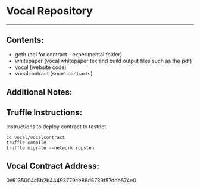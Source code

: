# Vocal Repository

---

## Contents:
* geth (abi for contract - experimental folder)
* whitepaper (vocal whitepaper tex and build output files such as the pdf)
* vocal (website code)
* vocalcontract (smart contracts)


## Additional Notes:

## Truffle Instructions:

Instructions to deploy contract to testnet

```
cd vocal/vocalcontract
truffle compile
truffle migrate --network ropsten
```

## Vocal Contract Address:
0x6135004c5b2b44493779ce86d6739f57dde674e0
